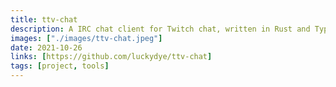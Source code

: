 ```yaml
---
title: ttv-chat
description: A IRC chat client for Twitch chat, written in Rust and TypeScript. Comes with convinient tools to moderate chat.
images: ["./images/ttv-chat.jpeg"]
date: 2021-10-26
links: [https://github.com/luckydye/ttv-chat]
tags: [project, tools]
---
```

